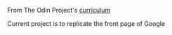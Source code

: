 From The Odin Project's [curriculum](http://www.theodinproject.com/courses/web-development-101/lessons/html-css)

Current project is to replicate the front page of Google